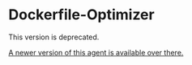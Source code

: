 # Dockerfile-Optimizer

This version is deprecated.

[A newer version of this agent is available over there.](https://github.com/samalba/agents)
